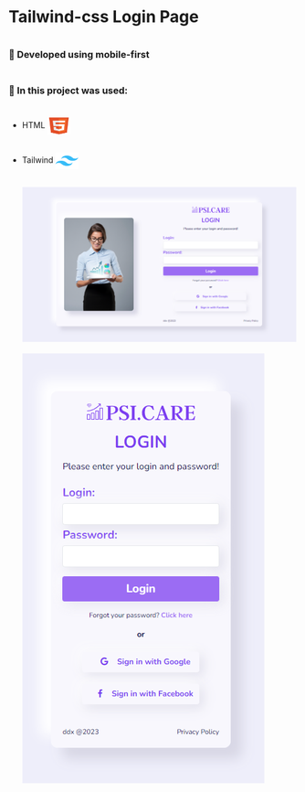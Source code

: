 <h1> Tailwind-css Login Page <h1>

### 📱 Developed using mobile-first<br><br> 
### 💾 In this project was used: <br><br>
- HTML <img align="center" alt="HTML" height="30" width="40" src="https://raw.githubusercontent.com/devicons/devicon/master/icons/html5/html5-original.svg"><br><br>
- Tailwind <img align="center" alt="Tailwind" height="30" width="40" src="https://raw.githubusercontent.com/devicons/devicon/master/icons/tailwindcss/tailwindcss-plain.svg"><br><br>
 
  ![App Screenshot](assets/desktop.png)<br><br>
  ![App Screenshot](assets/mobile.png)
  
